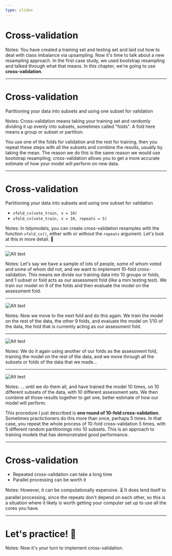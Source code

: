 ```yaml
---
type: slides
---
```


# Cross-validation


Notes: You have created a training set and testing set and laid out how to deal with class imbalance via upsampling. Now it's time to talk about a new resampling approach. In the first case study, we used bootstrap resampling and talked through what that means. In this chapter, we're going to use **cross-validation**.

---

# Cross-validation

Partitioning your data into subsets and using one subset for validation

Notes: Cross-validation means taking your training set and randomly dividing it up evenly into subsets, sometimes called "folds". A fold here means a group or subset or partition. 

You use one of the folds for validation and the rest for training, then you repeat these steps with all the subsets and combine the results, usually by taking the mean. The reason we do this is the same reason we would use bootstrap resampling; cross-validation allows you to get a more accurate estimate of how your model will perform on new data.

---

# Cross-validation

Partitioning your data into subsets and using one subset for validation

- `vfold_cv(vote_train, v = 10)`
- `vfold_cv(vote_train, v = 10, repeats = 5)`


Notes: In tidymodels, you can create cross-validation resamples with the function `vfold_cv()`, either with or without the `repeats` argument. Let's look at this in more detail. 🧐

---

![Alt text](https://github.com/juliasilge/supervised-ML-case-studies-course/blob/master/img/crossvalidation1.png?raw=true)


Notes: Let's say we have a sample of lots of people, some of whom voted and some of whom did not, and we want to implement 10-fold cross-validation. This means we divide our training data into 10 groups or folds, and 1 subset or fold acts as our assessment fold (like a mini testing test). We train our model on 9 of the folds and then evaluate the model on the assessment fold.

---

![Alt text](https://github.com/juliasilge/supervised-ML-case-studies-course/blob/master/img/crossvalidation2.png?raw=true)

Notes: Now we move to the next fold and do this again. We train the model on the rest of the data, the other 9 folds, and evaluate the model on 1/10 of the data, the fold that is currently acting as our assessment fold.

---

![Alt text](https://github.com/juliasilge/supervised-ML-case-studies-course/blob/master/img/crossvalidation3.png?raw=true)

Notes: We do it again using another of our folds as the assessment fold, training the model on the rest of the data, and we move through all the subsets or folds of the data that we made...

---


![Alt text](https://github.com/juliasilge/supervised-ML-case-studies-course/blob/master/img/crossvalidation4.png?raw=true)

Notes: ... until we do them all, and have trained the model 10 times, on 10 different subsets of the data, with 10 different assessment sets. We then combine all those results together to get one, better estimate of how our model will perform. 

This procedure I just described is **one round of 10-fold cross-validation**. Sometimes practictioners do this more than once, perhaps 5 times. In that case, you repeat the whole process of 10-fold cross-validation 5 times, with 5 different random partitionings into 10 subsets. This is an approach to training models that has demonstrated good performance.

---

# Cross-validation

- Repeated cross-validation can take a long time
- Parallel processing can be worth it

Notes: However, it can be computationally expensive. ⏳ It does lend itself to parallel processing, since the repeats don't depend on each other, so this is a situation where it likely is worth getting your computer set up to use all the cores you have.

---

# Let's practice! 🎯 

Notes: Now it's your turn to implement cross-validation.









